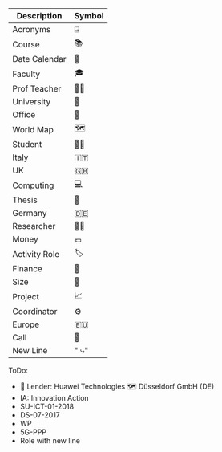 | Description   | Symbol     |
| ------------- | ---------- |
| Acronyms      | ⍈          |
| Course        | 📚          |
| Date Calendar | 📅          |
| Faculty       | 🎓          |
| Prof Teacher  | 👨‍🏫          |
| University    | 🏫          |
| Office        | 🏢          |
| World Map     | 🗺          |
| Student       | 👨‍🎓          |
| Italy         | 🇮🇹          |
| UK            | 🇬🇧          |
| Computing     | 💻          |
| Thesis        | 📘          |
| Germany       | 🇩🇪          |
| Researcher    | 👨‍💻          |
| Money         | 💶          |
| Activity Role | 🏷          |
| Finance       | 🏦          |
| Size          | 📏          |
| Project       | 📈          |
| Coordinator   | ⚙️          |
| Europe        | 🇪🇺          |
| Call          | 💈          |
| New Line      | "       ⤷" |

ToDo:
- 🏦 Lender: Huawei Technologies 🗺 Düsseldorf GmbH (DE)
- IA: Innovation Action
-  SU-ICT-01-2018
-  DS-07-2017
-  WP
-  5G-PPP
- Role with new line
